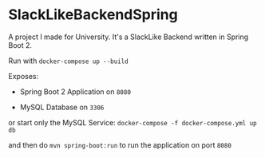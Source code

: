 # SlackLikeBackendSpring

A project I made for University.
It's a SlackLike Backend written in Spring Boot 2.

Run with 
`docker-compose up --build`


Exposes:

- Spring Boot 2 Application on `8080`

- MySQL Database on `3306`

or start only the MySQL Service:
`docker-compose -f docker-compose.yml up db`

and then do `mvn spring-boot:run` to run the application on port `8080`
